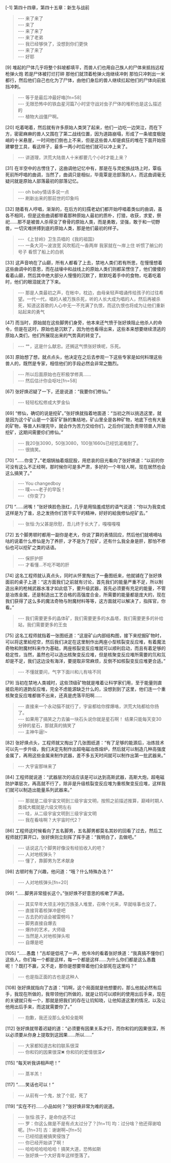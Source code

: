 
[-1] 第四十四章，第四十五章：新生与战前
>--- 来了来了<br>
>--- 来了<br>
>--- 来了来了<br>
>--- 来了老弟<br>
>--- 我已经够快了，没想到你们更快<br>
>--- 来了来了<br>
>--- 好耶<br>

[9] 堆起的尸体几乎将整个斜坡都填平，而兽人们也用自己族人的尸体来抵挡远程枪弹火炮 若是尸体被打烂打碎 那他们就顶着枪弹火炮继续冲刺 那怕只冲刺出一米都行，然后他们自己也化为了尸体，由他们身后的兽人继续扛起他们的尸体向前抵挡冲刺。
>--- 等于是最后冲最好咯[fn=58]<br>
>--- 无限恐怖中的铁血星河篇7小时坚守战对虫子尸体的堆积也是这么描述的<br>
>--- 植物大战僵尸啊。<br>

[20] 吃着喝着，然后就有许多原始人类哭了起来，他们一边吃一边哭泣，而在下方，密密麻麻的兽人又围在了第二战线位置，因为道路崩塌，形成了一条坡度极陡峭的十米悬崖，一时间他们倒也上不来，但是这些兽人却是疯狂的堆在下面开始搭建攀登工具，看这样子，最多一两小时后他们就可以冲上来了。
>--- 讲道理，洪荒大陆兽人十米都要几个小时才能上来？<br>

[31] 在半空中的古愣住了，这曲调他记忆中有，那是在与灵蛇族战场上时，覃临死前所哼唱的曲调，当然了，曲调只是相似，毕竟覃是沧部落的人，而这曲调毫无疑问就是原始人部落最初的部落记忆。
>--- oh baby情话多说一点<br>
>--- 刷新出来的那前世的印象吗<br>

[32] 随着有人哼唱，渐渐的，在后方的妇孺老幼们都开始哼唱着类似的曲调，虽各不相同，但是这些曲调都带着那种原始人最初的质朴，打猎，收获，求爱，祭祀……那不是被兽人杀得没了脊骨的原始人类，而是勇敢，坚强，敢于和一切野兽，一切灾难拼搏到底的原始人类，那是他们最初的样子。
>--- 《上甘岭》卫生员唱的《我的祖国》<br>
>--- 一条大河～波浪宽
风吹稻花～香两岸
我家就在～岸上住
听惯了艄公的号子
看惯了船上的白帆<br>

[33] 这声音响在了山巅，所有人都看了上去，禁地人类们若有所思，在慢慢想着这些曲调中的意思，而在战壕中和战线上的原始人类们则都呆愣住了，他们傻傻的看着山巅，然后其中绝大部分人慢慢的沉默了，默默吃着手中的食物，吃着吃着时，他们的眼泪就流了下来。
>--- 那是人类最初之声，在帐中，枕边，由母亲轻声唱诵传给孩子的过往希望。一代一代，唱的人被万族杀死，听的人长大成为唱的人，然后再被杀死，知道这首歌的人心中无一不充满了仇恨，而这仇恨也将成为让他们重新站起来的勇气<br>

[47] 而当时，原始就在这些脚男们身旁，他本来还气愤于张好焕阻止他杀人的命令，但是在这时，原始也是沉默了，因为他也看得出来，这些本来想要继续溃逃的原始人类们，他们所展现出来的气势真的转变了。
>--- 艹，这是什么献忠。还搁这气愤张好焕呢，乐死。<br>

[63] 原始想了想，就点点头，他决定在之后去参观一下这些专家是如何料理这些兽人的，既然是专家，相信他们的手段必然会非常之酷烈。
>--- 所以后面原始也在积极学修真……<br>
>--- 然后估计你会呕吐[fn=58]<br>

[67] 张好焕迟疑了一下，还是说道：“我要你们修仙。”
>--- 轻轻松松修成大罗金仙<br>

[69] “修仙，确切的说是挖矿。”张好焕就指着地面道：“当初之所以挑选这里，就是因为这个矿山是一个富矿矿脉的集结地，矿山里全是各种矿物，地底下也有大量的矿物，等兽人料理完毕，就会作为苦力交给你们，之后你们就负责带领兽人开始挖矿，这期间需要伱们修仙。”
>--- 我20张3090，50张3080，100张1660s已经饥渴难耐了。<br>
>--- 很搞笑。<br>

[70] “……你变了。”老烟锅抽着烟屁股，用悲哀的目光看向了张好焕道：“以前的你可没有这么不正经啊，那时候你可是多严肃，多好的一个年轻人啊，现在居然也会这么搞笑了。”
>--- You changedboy<br>
>--- 噗~~~老子的早饭！<br>
>--- 《你变了》<br>

[71] “……闭嘴！”张好焕脸色涨红，几乎是用恼羞成怒的语气说道：“你以为我变成这样是为了谁，总之发扬你们苦干实干的精神，好好的給我修仙挖矿去。”
>--- 张恒:为父甚是欣慰，吾儿终于长大了，嘎嘎嘎嘎<br>

[72] 五个脚男顿时都用一副你是老大，你说了算的表情回应，然后他们就嘀嘀咕咕的说着什么修仙是为了养肝，才不是为了挖矿，还有什么我全身是肝，那怕不修仙也可以挖矿之类的话语。
>--- 保肝护肝<br>
>--- 才看懂…不吃不喝的肝<br>

[74] 这名工程师就认真点头，同时从怀里掏出了一叠图纸来，他就铺在了张好焕面前的桌子上道：“这方面我们之前就有讨论，首先我们的能量严重不足，所以制造出来的枪械武器水准才如此低下，要升级武器，首先必须要有充足的能量，不管是冶炼金属，还是制造出工艺合格的高强度合金，所需要的能量都是庞大的，现在我们获得了这么多的魔法奇物与附魔材料等等，这方面就可以解决了，指挥官，你看。”
>--- 我们需要更多的晶体矿，我们需要更多的水晶塔，我们需要更多的补给站，我们需要更多的王虫<br>

[75] 这名工程师就指着一张图纸道：“这是矿山内部结构图，接下来挖掘矿物时，可以将这里給挖空，然后我们决定在这里制作出两座小型核裂变反应堆，有着魔法奇物和附魔材料来作为基础，两座核裂变反应堆就可以顺利启动，而且有着足够的稳定性，当然，虽然也可以造出核聚变反应堆，但是核聚变反应堆所需要的氘和氚却是不足，我们这边没有海洋，要提取非常麻烦，反倒不如核裂变反应堆更合适。”
>--- 不懂就要问，气字下面川和儿有啥不同<br>

[79] 当初在禁地人类城时，这些顶级矿物就是堆着让科学家们用，至于能量则直接启用的道韵反应堆，完全不虑能源缺乏什么的，没想到到了这里，他们连一个重核聚变反应堆都做不出来，还真是虎落平阳啊……
>--- 直接来一个永动猫不就行了，宇宙都给你撑爆咯，洪荒大陆都给你扬了。<br>
>--- 如果用了搞笑之力去骗一块石头说你就是星石啊！
结果只能每天变30分钟的星石，那就真的搞笑了<br>
>--- 主神牛逼!~<br>

[82] 张好焕点头，工程师就又掏出了几张图纸道：“有了足够的能源后，冶炼技术可以先一步升级，我们决定先制作出超电磁冶炼熔炉，然后就可以制造几种高强度金属了，再用这些金属来制作武器，差不多五天时间就可以制作出第一批武器来。”
>--- 大宇宙那味来了<br>

[84] 工程师就说道：“武器层次的话应该是可以达到高斯武器，高斯大炮，超电磁防护罩层次，再高就不行了，除非是升级核裂变反应堆为重核聚变反应堆，这样我们就可以制造出能量系列武器来。”
>--- 那就是二级宇宙文明到三级宇宙文明，按照之前描述推算，巅峰时期人类城大概就是六级文明左右<br>
>--- 哇，从二级宇宙文明到三级宇宙文明<br>
>--- 我在看啥啊？大宇宙时代2？<br>

[86] 工程师这时候看向了五名脚男，五名脚男都莫名其妙的回看了过去，然后工程师就打算开口，张好焕则立刻挥了挥手道：“我明白了，去做吧。”
>--- 话说这几个脚男好像没有经验收入的吧？<br>
>--- 人对地核弹头？<br>
>--- 懂了，靠脚男为艺术献身<br>

[98] 古顿时有了兴趣，他问道：“哦？什么特殊办法？”
>--- 人对地核弹头[fn=20]<br>

[99] “……脚男非常擅长这个。”张好焕不好意思的咳嗽了声道。
>--- 其实早年大领主冲到万族圣人堆里，召唤个光来，早就啥事也没了。<br>
>--- 直接背着核弹冲是吧<br>
>--- 古去扔的话会被雷劈吗？<br>
>--- 脚男直接自爆去<br>
>--- 爆炸的艺术，大师级<br>
>--- 当然是人对地核弹头啦<br>
>--- 自爆是吧<br>

[105] “……愚蠢！”古却是低吼了一声，他冷冷的看着张好焕道：“我真搞不懂你们这些人，你们每一个都是这样，每一个都是这样……为什么你们都是这么愚蠢呢！？既打不赢，又不走，那你是想要带着他们全部死在这里吗？”
>--- 也是指正面的古也是这种人<br>

[108] 张好焕就指向了古道：“钧啊，这个局面就是他想要的，那么他就必然有后手，我现在所做的，我带领他们所做的，就是让钧可以顺利的使用出后手来，现在的关键就只有一个，那就是把我们的存在让钧知晓，让他知道这里的情况，以及让他用出后手来，而这就需要你了。”
>--- 抱歉，我还没那么全知全能啊<br>

[112] 张好焕就带着迟疑的道：“必须要有因果关系才行，而你和钧的因果很深，所以必须要从你身上提取到这因果……所以……”
>--- 大家都知道古和钧联系很深<br>
>--- 你和钧的因果很深✖
你和钧的爱情很深✔<br>

[115] “每天听我讲相声吧！”
>--- 蒸羊羔！<br>

[117] “……笑话也可以！”
>--- 从前有一个鬼，放了个屁，死了<br>

[119] “实在不行……小品如何？”张好焕非常为难的说道。
>--- 张恒:孩子，是命你逃不过<br>
>--- 罗：你这么做是不是有点太过分了？[fn=11] 均：过分啥？他还得谢咱呢。[fn=31]  古：谢谢啊~[fn=5]<br>
>--- 已经彻底被搞笑侵蚀了<br>
>--- 你已经开始讲了啊！<br>
>--- 哈哈哈哈哈哈哈！搞笑大道，恐怖如斯<br>
>--- 张好焕一个大好青年这样堕落了。<br>
